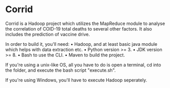 # Corrid
Corrid is a Hadoop project which utilizes the MapReduce module to analyse the correlation of COID-19 total deaths 
to several other factors. It also includes the prediction of vaccine drive.

In order to build it, you'll need:
• Hadoop, and at least basic java module which helps
   with data extraction etc.
• Python version >= 3.
• JDK version >= 8.
• Bash to use the CLI.
• Maven to build the project.

If you're using a unix-like OS, all you have to do is open a terminal, cd into the folder, and execute
the bash script "execute.sh".

If you're using Windows, you'll have to execute Hadoop seperately.
